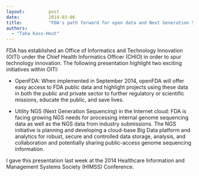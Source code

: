 ```yaml
---
layout:         post
date:           2014-03-06
title:          "FDA's path forward for open data and Next Generation Sequencing"
authors:        
  - "Taha Kass-Hout"
---
```


FDA has established an Office of Informatics and Technology Innovation (OITI) under the Chief Health Informatics Officer (CHIO) in order to spur technology innovation.  The following presentation highlight two exciting initiatives within OITI:

- OpenFDA: When implemented in September 2014, openFDA will offer easy access to FDA public data and highlight projects using these data in both the public and private sector to further regulatory or scientific missions, educate the public, and save lives.

- Utility NGS (Next Generation Sequencing) in the Internet cloud: FDA is facing growing NGS needs for processing internal genome sequencing data as well as the NGS data from industry submissions.  The NGS initiative is planning and developing a cloud-base Big Data platform and analytics for robust, secure and controlled data storage, analysis, and collaboration and potentially sharing public-access genome sequencing information.

I gave this presentation last week at the 2014 Healthcare Information and Management Systems Society (HIMSS) Conference.

<script async class="speakerdeck-embed" data-id="1479f8a0877401317a0e4eb1fffb7582" data-ratio="1.29456384323641" src="//speakerdeck.com/assets/embed.js"></script>